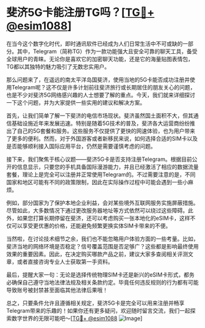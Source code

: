 # 斐济5G卡能注册TG吗？[[TG💪+ @esim1088](https://t.me/s/esim1088)]

在当今这个数字化时代，即时通讯软件已经成为人们日常生活中不可或缺的一部分。其中，Telegram（简称TG）作为一款功能强大且安全可靠的聊天工具，备受全球用户的青睐。无论你是喜欢它的加密聊天功能，还是它的海量贴图表情包，TG都以其独特的魅力吸引了无数忠实用户。

那么问题来了，在遥远的南太平洋岛国斐济，使用当地的5G卡能否成功注册并使用Telegram呢？这不仅是许多计划前往斐济旅行或长期居住的朋友关心的问题，也是不少对斐济5G网络感兴趣的人士想要了解的重点。今天，我们就来详细探讨一下这个问题，并为大家提供一些实用的建议和解决方案。

首先，让我们简单了解一下斐济的电信市场现状。斐济虽然国土面积不大，但其通信基础设施近年来发展迅速。特别是随着5G技术的普及，斐济各大运营商纷纷推出了自己的5G套餐和服务。这些服务不仅提供了更快的网速体验，也为用户带来了更多的便利。然而，对于外国游客或者新移民来说，如何选择合适的SIM卡以及是否能够顺利接入国际应用平台，仍然是需要谨慎考虑的问题。

接下来，我们聚焦于核心议题——斐济5G卡是否支持注册Telegram。根据目前公开的信息显示，只要您的手机具备国际漫游能力，并且已经激活了相应的数据流量套餐，理论上是完全可以注册并正常使用Telegram的。不过需要注意的是，不同国家和地区可能有不同的政策限制，因此在实际操作过程中可能会遇到一些小麻烦。

例如，部分国家为了保护本地企业利益，会对某些境外互联网服务实施屏蔽措施。尽管如此，大多数情况下通过更改服务器地址等方式依然可以绕过这些障碍。此外，如果您打算长期停留在斐济，还可以考虑购买一张本地化的eSIM卡，这样不仅可以享受更优惠的价格，还能避免频繁更换实体SIM卡带来的不便。

当然啦，在讨论技术细节之余，我们也不能忽略用户体验方面的一些考量。比如，斐济当地的网络环境是否稳定？信号覆盖范围是否足够广？这些都是影响最终使用效果的重要因素。因此，在决定购买哪款产品之前，建议大家多查阅相关评测文章，或者直接咨询专业人士获取第一手资料。

最后，提醒大家一句：无论是选择传统物理SIM卡还是新兴的eSIM卡形式，都务必确保自己遵守当地法律法规及相关条款约定。毕竟任何违反规则的行为都有可能导致账号被封禁甚至面临其他法律后果哦！

总之，只要条件允许且遵循相关规定，斐济5G卡是完全可以用来注册并畅享Telegram带来的乐趣的！如果你还有更多疑问，欢迎随时留言交流，我们一起探索数字世界的无限可能吧～[[TG💪+ @esim1088](https://t.me/s/esim1088) ![Image](https://i.postimg.cc/4NQfJmqS/Snipaste-2025-05-13-00-14-12.png)]
